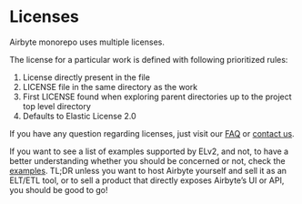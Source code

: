# Licenses

Airbyte monorepo uses multiple licenses.

The license for a particular work is defined with following prioritized rules:

1. License directly present in the file
2. LICENSE file in the same directory as the work
3. First LICENSE found when exploring parent directories up to the project top level directory
4. Defaults to Elastic License 2.0

If you have any question regarding licenses, just visit our [FAQ](./license-faq) or [contact us](mailto:license@airbyte.io).

If you want to see a list of examples supported by ELv2, and not, to have a better understanding whether you should be concerned or not, check the [examples](./examples.md). TL;DR unless you want to host Airbyte yourself and sell it as an ELT/ETL tool, or to sell a product that directly exposes Airbyte’s UI or API, you should be good to go!


